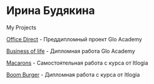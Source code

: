 # Ирина Будякина
My Projects

[Office Direct](https://i-bdkn.ru/OfficeDirect/) - Преддипломный проект Glo Academy

[Business of life](https://i-bdkn.ru/business-of-life/) - Дипломная работа Glo Academy

[Macarons](https://i-bdkn.ru/macarons/) - Самостоятельная работа с курса от Itlogia

[Boom Burger]([https://i-bdkn.ru/macarons/](https://i-bdkn.ru/Boom-Burger/)) - Дипломная работа с курса от Itlogia
